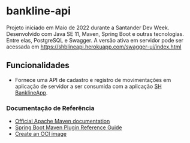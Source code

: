 # bankline-api
Projeto iniciado em Maio de 2022 durante a Santander Dev Week. Desenvolvido com Java SE 11, Maven, Spring Boot e outras tecnologias. Entre elas, PostgreSQL e Swagger. A versão ativa em servidor pode ser acessada em  <https://shblineapi.herokuapp.com/swagger-ui/index.html>

## Funcionalidades
- Fornece uma API de cadastro e registro de movimentações em aplicação de servidor a ser consumida com a aplicação [SH BanklineApp](https://github.com/pysmendes/bankline-app).

### Documentação de Referência

* [Official Apache Maven documentation](https://maven.apache.org/guides/index.html)
* [Spring Boot Maven Plugin Reference Guide](https://docs.spring.io/spring-boot/docs/2.6.7/maven-plugin/reference/html/)
* [Create an OCI image](https://docs.spring.io/spring-boot/docs/2.6.7/maven-plugin/reference/html/#build-image)

